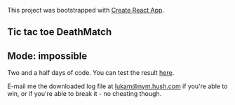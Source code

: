 This project was bootstrapped with [Create React App](https://github.com/facebook/create-react-app).

## Tic tac toe DeathMatch
## Mode: impossible

Two and a half days of code. You can test the result [here](http://luka.isms.si/tictactoe).

E-mail me the downloaded log file at lukam@nym.hush.com if you're able to win, or if you're able to break it - no cheating though. 


